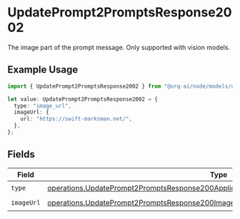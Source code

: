 # UpdatePrompt2PromptsResponse2002

The image part of the prompt message. Only supported with vision models.

## Example Usage

```typescript
import { UpdatePrompt2PromptsResponse2002 } from "@orq-ai/node/models/operations";

let value: UpdatePrompt2PromptsResponse2002 = {
  type: "image_url",
  imageUrl: {
    url: "https://swift-marksman.net/",
  },
};
```

## Fields

| Field                                                                                                                                                                                            | Type                                                                                                                                                                                             | Required                                                                                                                                                                                         | Description                                                                                                                                                                                      |
| ------------------------------------------------------------------------------------------------------------------------------------------------------------------------------------------------ | ------------------------------------------------------------------------------------------------------------------------------------------------------------------------------------------------ | ------------------------------------------------------------------------------------------------------------------------------------------------------------------------------------------------ | ------------------------------------------------------------------------------------------------------------------------------------------------------------------------------------------------ |
| `type`                                                                                                                                                                                           | [operations.UpdatePrompt2PromptsResponse200ApplicationJSONResponseBody3PromptConfigType](../../models/operations/updateprompt2promptsresponse200applicationjsonresponsebody3promptconfigtype.md) | :heavy_check_mark:                                                                                                                                                                               | N/A                                                                                                                                                                                              |
| `imageUrl`                                                                                                                                                                                       | [operations.UpdatePrompt2PromptsResponse200ImageUrl](../../models/operations/updateprompt2promptsresponse200imageurl.md)                                                                         | :heavy_check_mark:                                                                                                                                                                               | N/A                                                                                                                                                                                              |